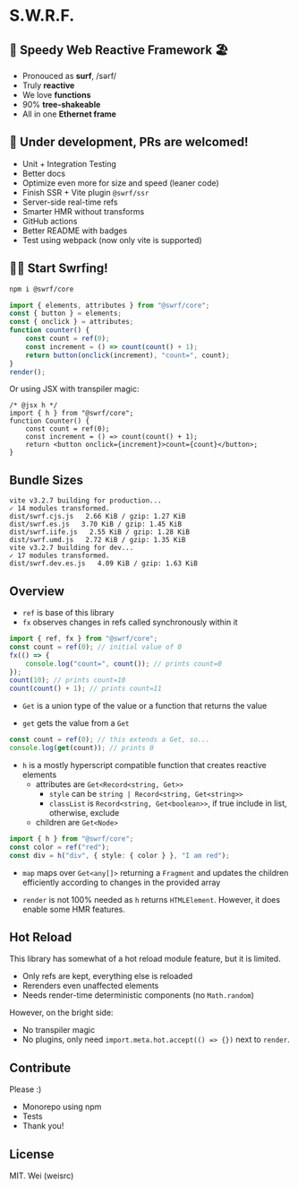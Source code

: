 # S.W.R.F.

## 🌊 Speedy Web Reactive Framework 🏖️

- Pronouced as **surf**, /sərf/
- Truly **reactive**
- We love **functions**
- 90% **tree-shakeable**
- All in one **Ethernet frame**

## 🚧 Under development, PRs are welcomed!

- Unit + Integration Testing
- Better docs
- Optimize even more for size and speed (leaner code)
- Finish SSR + Vite plugin `@swrf/ssr`
- Server-side real-time refs
- Smarter HMR without transforms
- GitHub actions
- Better README with badges
- Test using webpack (now only vite is supported)

## 🏄‍♂️ Start Swrfing!

```sh
npm i @swrf/core
```

```ts
import { elements, attributes } from "@swrf/core";
const { button } = elements;
const { onclick } = attributes;
function counter() {
	const count = ref(0);
	const increment = () => count(count() + 1);
	return button(onclick(increment), "count=", count);
}
render();
```

Or using JSX with transpiler magic:

```tsx
/* @jsx h */
import { h } from "@swrf/core";
function Counter() {
	const count = ref(0);
	const increment = () => count(count() + 1);
	return <button onclick={increment}>count={count}</button>;
}
```

## Bundle Sizes

```
vite v3.2.7 building for production...
✓ 14 modules transformed.
dist/swrf.cjs.js   2.66 KiB / gzip: 1.27 KiB
dist/swrf.es.js   3.70 KiB / gzip: 1.45 KiB
dist/swrf.iife.js   2.55 KiB / gzip: 1.28 KiB
dist/swrf.umd.js   2.72 KiB / gzip: 1.35 KiB
vite v3.2.7 building for dev...
✓ 17 modules transformed.
dist/swrf.dev.es.js   4.09 KiB / gzip: 1.63 KiB
```

## Overview

- `ref` is base of this library
- `fx` observes changes in refs called synchronously within it

```ts
import { ref, fx } from "@swrf/core";
const count = ref(0); // initial value of 0
fx(() => {
	console.log("count=", count()); // prints count=0
});
count(10); // prints count=10
count(count() + 1); // prints count=11
```

- `Get` is a union type of the value or a function that returns the value

- `get` gets the value from a `Get`

```ts
const count = ref(0); // this extends a Get, so...
console.log(get(count)); // prints 0
```

- `h` is a mostly hyperscript compatible function that creates reactive elements
  - attributes are `Get<Record<string, Get>>`
    - `style` can be `string | Record<string, Get<string>>`
    - `classList` is `Record<string, Get<boolean>>`, if true include in list, otherwise, exclude
  - children are `Get<Node>`

```ts
import { h } from "@swrf/core";
const color = ref("red");
const div = h("div", { style: { color } }, "I am red");
```

- `map` maps over `Get<any[]>` returning a `Fragment` and updates the children efficiently according to changes in the provided array

- `render` is not 100% needed as `h` returns `HTMLElement`. However, it does enable some HMR features.

## Hot Reload

This library has somewhat of a hot reload module feature, but it is limited.

- Only refs are kept, everything else is reloaded
- Rerenders even unaffected elements
- Needs render-time deterministic components (no `Math.random`)

However, on the bright side:

- No transpiler magic
- No plugins, only need `import.meta.hot.accept(() => {})` next to `render`.

## Contribute

Please :)

- Monorepo using npm
- Tests
- Thank you!

## License

MIT. Wei (weisrc)
